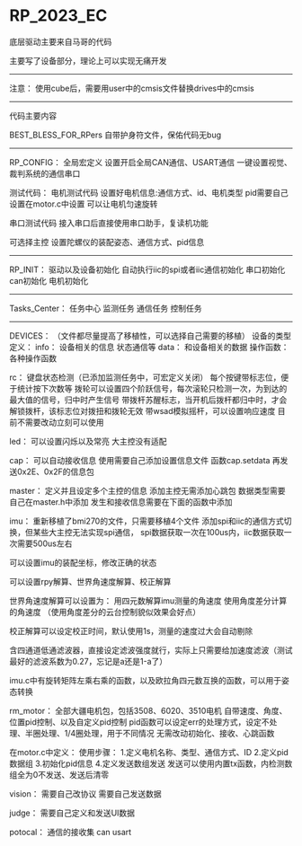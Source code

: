 # RP_2023_EC

底层驱动主要来自马哥的代码

主要写了设备部分，理论上可以实现无痛开发

-----------------------------------------------
注意：
使用cube后，需要用user中的cmsis文件替换drives中的cmsis

-----------------------------------------------

代码主要内容

BEST_BLESS_FOR_RPers
自带护身符文件，保佑代码无bug

-----------------------------------------------

RP_CONFIG：
全局宏定义
 设置开启全局CAN通信、USART通信
 一键设置视觉、裁判系统的通信串口

测试代码：
 电机测试代码
 设置好电机信息:通信方式、id、电机类型
 pid需要自己设置在motor.c中设置
 可以让电机匀速旋转

串口测试代码
 接入串口后直接使用串口助手，复读机功能

可选择主控
 设置陀螺仪的装配姿态、通信方式、pid信息

-----------------------------------------------

RP_INIT：
驱动以及设备初始化
 自动执行iic的spi或者iic通信初始化
 串口初始化
 can初始化
 电机初始化
 
-----------------------------------------------

Tasks_Center：
 任务中心
  监测任务
  通信任务
  控制任务
  
-----------------------------------------------

DEVICES：
（文件都尽量提高了移植性，可以选择自己需要的移植）
设备的类型定义：
info：
设备相关的信息
状态通信等
data：
和设备相关的数据
操作函数：
各种操作函数


rc：
  键盘状态检测（已添加监测任务中，可宏定义关闭）
  每个按键带标志位，便于统计按下次数等
  拨轮可以设置四个阶跃信号，每次滚轮只检测一次，为到达的最大值的信号，归中时产生信号
  带拨杆苏醒标志，当开机后拨杆都归中时，才会解锁拨杆，该标志位对拨扭和拨轮无效
  带wsad模拟摇杆，可以设置响应速度
  目前不需要改动立刻可以使用
  
led：
  可以设置闪烁以及常亮
  大主控没有适配

cap：
  可以自动接收信息
  使用需要自己添加设置信息文件 函数cap.setdata
  再发送0x2E、0x2F的信息包   

master：
 定义并且设定多个主控的信息
 添加主控无需添加心跳包
 数据类型需要自己在master.h中添加
 发生和接收信息需要在下面的函数中添加

imu：
  重新移植了bmi270的文件，只需要移植4个文件
  添加spi和iic的通信方式切换，但某些大主控无法实现spi通信，
  spi数据获取一次在100us内，iic数据获取一次需要500us左右
  
  可以设置imu的装配坐标，修改正确的状态
  
  可以设置rpy解算、世界角速度解算、校正解算
  
  世界角速度解算可以设置为：
   用四元数解算imu测量的角速度
   使用角度差分计算的角速度
   （使用角度差分的云台控制貌似效果会好点）
  
  校正解算可以设定校正时间，默认使用1s，测量的速度过大会自动剔除
  
  含四通道低通滤波器，直接设定滤波强度就行，实际上只需要给加速度滤波（测试最好的滤波系数为0.27，忘记是a还是1-a了）

  imu.c中有旋转矩阵左乘右乘的函数，以及欧拉角四元数互换的函数，可以用于姿态转换
  
rm_motor：
  全部大疆电机包，包括3508、6020、3510电机
  自带速度、角度、位置pid控制、以及自定义pid控制
  pid函数可以设定err的处理方式，设定不处理、半圈处理、1/4圈处理，用于不同情况
  无需改动初始化、接收、心跳函数
  
  在motor.c中定义：
  使用步骤：
  1.定义电机名称、类型、通信方式、ID
  2.定义pid数据组
  3.初始化pid信息
  4.定义发送数组发送
  发送可以使用内置tx函数，内检测数组全为0不发送、发送后清零
  
vision：
  需要自己改协议
  需要自己发送数据

judge：
  需要自己定义和发送UI数据

potocal：
 通信的接收集
 can
 usart






















